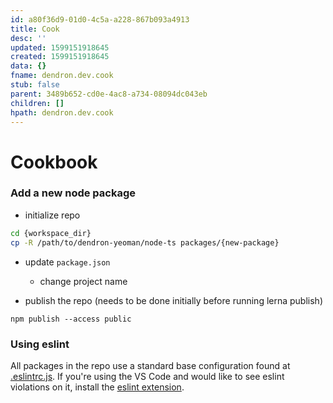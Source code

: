 ```yaml
---
id: a80f36d9-01d0-4c5a-a228-867b093a4913
title: Cook
desc: ''
updated: 1599151918645
created: 1599151918645
data: {}
fname: dendron.dev.cook
stub: false
parent: 3489b652-cd0e-4ac8-a734-08094dc043eb
children: []
hpath: dendron.dev.cook
---
```

# Cookbook

### Add a new node package

- initialize repo

```sh
cd {workspace_dir}
cp -R /path/to/dendron-yeoman/node-ts packages/{new-package}
```

- update `package.json`

  - change project name

- publish the repo (needs to be done initially before running lerna publish)

```
npm publish --access public
```

### Using eslint

All packages in the repo use a standard base configuration found at [.eslintrc.js](.eslintrc.js). If you're using the VS Code and would like to see eslint violations on it, install the [eslint extension](https://marketplace.visualstudio.com/items?itemName=dbaeumer.vscode-eslint).
